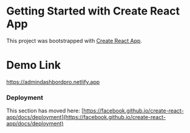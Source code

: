 # Getting Started with Create React App

This project was bootstrapped with [Create React App](https://github.com/facebook/create-react-app).

# Demo Link
https://admindashbordpro.netlify.app














### Deployment

This section has moved here: [https://facebook.github.io/create-react-app/docs/deployment](https://facebook.github.io/create-react-app/docs/deployment)

